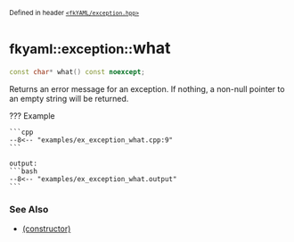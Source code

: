 <small>Defined in header [`<fkYAML/exception.hpp>`](https://github.com/fktn-k/fkYAML/blob/develop/include/fkYAML/exception.hpp)</small>

# <small>fkyaml::exception::</small>what

```cpp
const char* what() const noexcept;
```

Returns an error message for an exception. If nothing, a non-null pointer to an empty string will be returned.  

??? Example

    ```cpp
    --8<-- "examples/ex_exception_what.cpp:9"
    ```

    output:
    ```bash
    --8<-- "examples/ex_exception_what.output"
    ```

### **See Also**

* [(constructor)](constructor.md)
